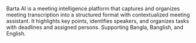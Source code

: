 Barta AI is a meeting intelligence platform that captures and organizes meeting transcription into a structured format with contextualized meeting assistant. It highlights key points, identifies speakers, and organizes tasks with deadlines and assigned persons. Supporting Bangla, Banglish, and English.
